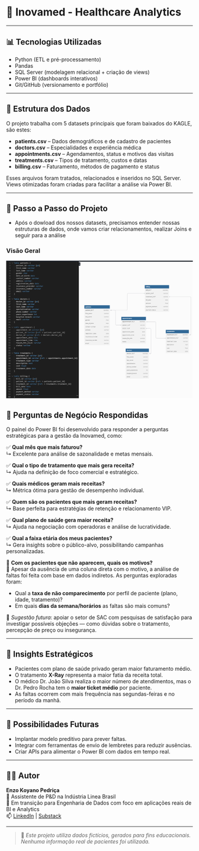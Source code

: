 # 🏥 Inovamed - Healthcare Analytics
---

## 📊 Tecnologias Utilizadas

- Python (ETL e pré-processamento)
- Pandas
- SQL Server (modelagem relacional + criação de views)
- Power BI (dashboards interativos)
- Git/GitHub (versionamento e portfólio)

---

## 🧩 Estrutura dos Dados

O projeto trabalha com 5 datasets principais que foram baixados do KAGLE, são estes:

- **patients.csv** – Dados demográficos e de cadastro de pacientes
- **doctors.csv** – Especialidades e experiência médica
- **appointments.csv** – Agendamentos, status e motivos das visitas
- **treatments.csv** – Tipos de tratamento, custos e datas
- **billing.csv** – Faturamento, métodos de pagamento e status

Esses arquivos foram tratados, relacionados e inseridos no SQL Server. Views otimizadas foram criadas para facilitar a análise via Power BI.

---

## 🌱 Passo a Passo do Projeto

- Após o dowload dos nossos datasets, precisamos entender nossas estruturas de dados, onde vamos criar relacionamentos, realizar Joins e seguir para a análise
### Visão Geral
![Dashboard Geral](Imagens/modelagem_banco.PNG)

## 💼 Perguntas de Negócio Respondidas

O painel do Power BI foi desenvolvido para responder a perguntas estratégicas para a gestão da Inovamed, como:

✅ **Qual mês que mais faturou?**  
↳ Excelente para análise de sazonalidade e metas mensais.

✅ **Qual o tipo de tratamento que mais gera receita?**  
↳ Ajuda na definição de foco comercial e estratégico.

✅ **Quais médicos geram mais receitas?**  
↳ Métrica ótima para gestão de desempenho individual.

✅ **Quem são os pacientes que mais geram receitas?**  
↳ Base perfeita para estratégias de retenção e relacionamento VIP.

✅ **Qual plano de saúde gera maior receita?**  
↳ Ajuda na negociação com operadoras e análise de lucratividade.

✅ **Qual a faixa etária dos meus pacientes?**  
↳ Gera insights sobre o público-alvo, possibilitando campanhas personalizadas.

🔹 **Com os pacientes que não aparecem, quais os motivos?**  
💬 Apesar da ausência de uma coluna direta com o motivo, a análise de faltas foi feita com base em dados indiretos. As perguntas exploradas foram:

- Qual a **taxa de não comparecimento** por perfil de paciente (plano, idade, tratamento)?
- Em quais **dias da semana/horários** as faltas são mais comuns?

📌 *Sugestão futura*: apoiar o setor de SAC com pesquisas de satisfação para investigar possíveis objeções — como dúvidas sobre o tratamento, percepção de preço ou insegurança.

---

## 🧠 Insights Estratégicos

- Pacientes com plano de saúde privado geram maior faturamento médio.
- O tratamento **X-Ray** representa a maior fatia da receita total.
- O médico Dr. João Silva realiza o maior número de atendimentos, mas o Dr. Pedro Rocha tem o **maior ticket médio** por paciente.
- As faltas ocorrem com mais frequência nas segundas-feiras e no período da manhã.

---

## 📌 Possibilidades Futuras

- Implantar modelo preditivo para prever faltas.
- Integrar com ferramentas de envio de lembretes para reduzir ausências.
- Criar APIs para alimentar o Power BI com dados em tempo real.

---

## 🧑‍💼 Autor

**Enzo Koyano Pedriça**  
💼 Assistente de P&D na Indústria Linea Brasil  
🚀 Em transição para Engenharia de Dados com foco em aplicações reais de BI e Analytics  
📫 [LinkedIn](https://www.linkedin.com) | [Substack](https://www.substack.com)

---

> 🔎 *Este projeto utiliza dados fictícios, gerados para fins educacionais. Nenhuma informação real de pacientes foi utilizada.*

